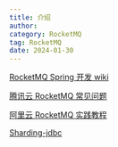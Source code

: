 ```yaml
---
title: 介绍
author:
category: RocketMQ
tag: RocketMQ
date: 2024-01-30
---
```


[RocketMQ Spring 开发 wiki](https://github.com/apache/rocketmq-spring/wiki)

[腾讯云 RocketMQ 常见问题](https://cloud.tencent.com/document/product/1493/91638?from=copy)

[阿里云 RocketMQ 实践教程](https://help.aliyun.com/zh/apsaramq-for-rocketmq/cloud-message-queue-rocketmq-4-x-series/use-cases/how-do-i-handle-accumulated-messages?spm=a2c4g.11186623.0.0.118410caUSMfXF)

[Sharding-jdbc](https://www.cnblogs.com/ityml/p/14970508.html)

